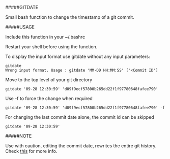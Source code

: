 #####GITDATE

Small bash function to change the timestamp of a git commit.

#####USAGE

Include this function in your ~/.bashrc

Restart your shell before using the function.

To display the input format use gitdate without any input parameters:

    gitdate    
    Wrong input format. Usage : gitdate 'MM-DD HH:MM:SS' ['<Commit ID']

Move to the top level of your git directory

    gitdate '09-28 12:30:59' 'd09f9ecf57800b265dd22f1f97780648fafee790'

Use -f to force the change when required

    gitdate '09-28 12:30:59' 'd09f9ecf57800b265dd22f1f97780648fafee790' -f

For changing the last commit date alone, the commit id can be skipped
    
    gitdate '09-28 12:30:59'

#####NOTE

Use with caution, editing the commit date, rewrites the entire git history. Check [this](https://www.kernel.org/pub/software/scm/git/docs/git-filter-branch.html) for more info.
